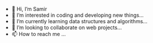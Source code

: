 - 👋 Hi, I’m Samir
- 👀 I’m interested in coding and developing new things...
- 🌱 I’m currently learning data structures and algorithms...
- 💞️ I’m looking to collaborate on web projects...
- 📫 How to reach me ...

<!---
DexterSamir/DexterSamir is a ✨ special ✨ repository because its `README.md` (this file) appears on your GitHub profile.
You can click the Preview link to take a look at your changes.
--->
